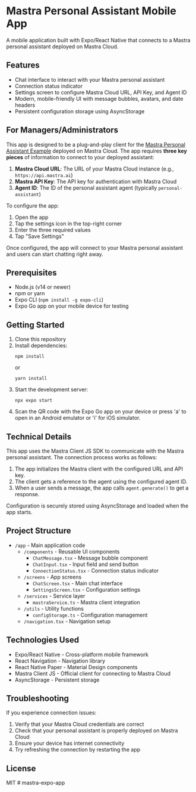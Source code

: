 # Mastra Personal Assistant Mobile App

A mobile application built with Expo/React Native that connects to a Mastra personal assistant deployed on Mastra Cloud.

## Features

- Chat interface to interact with your Mastra personal assistant
- Connection status indicator
- Settings screen to configure Mastra Cloud URL, API Key, and Agent ID
- Modern, mobile-friendly UI with message bubbles, avatars, and date headers
- Persistent configuration storage using AsyncStorage

## For Managers/Administrators

This app is designed to be a plug-and-play client for the [Mastra Personal Assistant Example](https://github.com/mastra-ai/personal-assistant-example) deployed on Mastra Cloud. The app requires **three key pieces** of information to connect to your deployed assistant:

1. **Mastra Cloud URL**: The URL of your Mastra Cloud instance (e.g., `https://api.mastra.ai`)
2. **Mastra API Key**: The API key for authentication with Mastra Cloud
3. **Agent ID**: The ID of the personal assistant agent (typically `personal-assistant`)

To configure the app:
1. Open the app
2. Tap the settings icon in the top-right corner
3. Enter the three required values
4. Tap "Save Settings"

Once configured, the app will connect to your Mastra personal assistant and users can start chatting right away.

## Prerequisites

- Node.js (v14 or newer)
- npm or yarn
- Expo CLI (`npm install -g expo-cli`)
- Expo Go app on your mobile device for testing

## Getting Started

1. Clone this repository
2. Install dependencies:
   ```
   npm install
   ```
   or
   ```
   yarn install
   ```
3. Start the development server:
   ```
   npx expo start
   ```
4. Scan the QR code with the Expo Go app on your device or press 'a' to open in an Android emulator or 'i' for iOS simulator.

## Technical Details

This app uses the Mastra Client JS SDK to communicate with the Mastra personal assistant. The connection process works as follows:

1. The app initializes the Mastra client with the configured URL and API key.
2. The client gets a reference to the agent using the configured agent ID.
3. When a user sends a message, the app calls `agent.generate()` to get a response.

Configuration is securely stored using AsyncStorage and loaded when the app starts.

## Project Structure

- `/app` - Main application code
  - `/components` - Reusable UI components
    - `ChatMessage.tsx` - Message bubble component
    - `ChatInput.tsx` - Input field and send button
    - `ConnectionStatus.tsx` - Connection status indicator
  - `/screens` - App screens
    - `ChatScreen.tsx` - Main chat interface
    - `SettingsScreen.tsx` - Configuration settings
  - `/services` - Service layer
    - `mastraService.ts` - Mastra client integration
  - `/utils` - Utility functions
    - `configStorage.ts` - Configuration management
  - `/navigation.tsx` - Navigation setup

## Technologies Used

- Expo/React Native - Cross-platform mobile framework
- React Navigation - Navigation library
- React Native Paper - Material Design components
- Mastra Client JS - Official client for connecting to Mastra Cloud
- AsyncStorage - Persistent storage

## Troubleshooting

If you experience connection issues:

1. Verify that your Mastra Cloud credentials are correct
2. Check that your personal assistant is properly deployed on Mastra Cloud
3. Ensure your device has internet connectivity
4. Try refreshing the connection by restarting the app

## License

MIT
#   m a s t r a - e x p o - a p p  
 